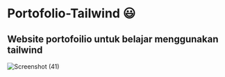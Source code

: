 # Portofolio-Tailwind 😃
## Website portofoilio untuk belajar menggunakan tailwind
![Screenshot (41)](https://github.com/fuumasite/Portofolio-Tailwind/assets/104876866/8a272954-5a2a-4929-b323-db7d44ffa560)



